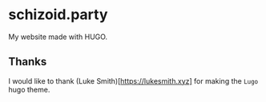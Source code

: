 # schizoid.party
My website made with HUGO.


## Thanks

I would like to thank (Luke Smith)[https://lukesmith.xyz] for making the `Lugo` hugo theme.
